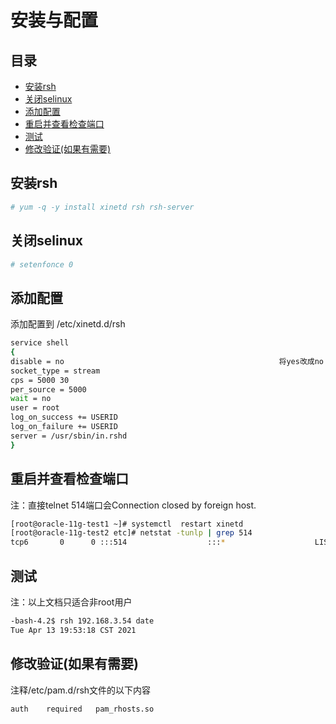 # 安装与配置

## 目录

-   [安装rsh](#安装rsh)
-   [关闭selinux](#关闭selinux)
-   [添加配置](#添加配置)
-   [重启并查看检查端口](#重启并查看检查端口)
-   [测试](#测试)
-   [修改验证(如果有需要)](#修改验证如果有需要)

## 安装rsh

```bash
# yum -q -y install xinetd rsh rsh-server
```

## 关闭selinux

```bash
# setenfonce 0
```

## 添加配置

添加配置到 /etc/xinetd.d/rsh

```bash
service shell
{
disable = no                                                将yes改成no
socket_type = stream
cps = 5000 30
per_source = 5000
wait = no
user = root
log_on_success += USERID
log_on_failure += USERID
server = /usr/sbin/in.rshd
}
```

## 重启并查看检查端口

注：直接telnet 514端口会Connection closed by foreign host.

```bash
[root@oracle-11g-test1 ~]# systemctl  restart xinetd
[root@oracle-11g-test2 etc]# netstat -tunlp | grep 514
tcp6       0      0 :::514                  :::*                    LISTEN      24824/xinetd 
```

## 测试

注：以上文档只适合非root用户

```bash
-bash-4.2$ rsh 192.168.3.54 date
Tue Apr 13 19:53:18 CST 2021
```

## 修改验证(如果有需要)

注释/etc/pam.d/rsh文件的以下内容

```bash
auth    required   pam_rhosts.so
```
